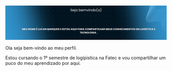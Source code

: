 <!-- ## Ola, eu sou a Lucan Marques, muito prazer! :sparkles: -->
<p align="center">
<img alt="Banner de boas vindas" src="./Lucan (1).png" />
</p>


Ola seja bem-vindo ao meu perfil.

Estou cursando o 1º semestre de logípistica na Fatec e vou compartilhar um puco do meu aprendizado por aqui.


